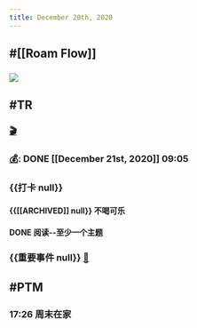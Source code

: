 ```yaml
---
title: December 20th, 2020
---
```


## #[[Roam Flow]]
### ![](https://gitee.com/xling37/TuCgitee.io/raw/master/img/20201220010521.png)

## #TR
### [🎬]([[PTM]])

### [💰]([[Bill]]): DONE  [[December 21st, 2020]] 09:05

### {{打卡 null}}
#### {{[[ARCHIVED]] null}} 不喝可乐

#### DONE 阅读--至少一个主题

### {{重要事件 null}} [🧸]([[Theday]])
#### 

## #PTM
### 17:26 周末在家
